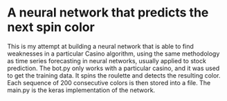 # A neural network that predicts the next spin color
This is my attempt at building a neural network that is able to find weaknesses in a particular Casino algorithm, using the same methodology as time series forecasting in neural networks, usually applied to stock prediction.
The bot.py only works with a particular casino, and it was used to get the training data. It spins the roulette and detects the resulting color. Each sequence of 200 consecutive colors is then stored into a file.
The main.py is the keras implementation of the network.
